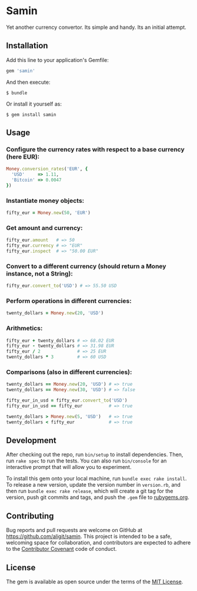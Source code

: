 # Samin

Yet another currency convertor. Its simple and handy. Its an initial
attempt.

## Installation

Add this line to your application's Gemfile:

```ruby
gem 'samin'
```

And then execute:

    $ bundle

Or install it yourself as:

    $ gem install samin

## Usage

### Configure the currency rates with respect to a base currency (here EUR):

```ruby
Money.conversion_rates('EUR', {
  'USD'     => 1.11,
  'Bitcoin' => 0.0047
})
```

### Instantiate money objects:

```ruby
fifty_eur = Money.new(50, 'EUR')
```

### Get amount and currency:

```ruby
fifty_eur.amount   # => 50
fifty_eur.currency # => "EUR"
fifty_eur.inspect  # => "50.00 EUR"
```

### Convert to a different currency (should return a Money instance, not a String):

```ruby
fifty_eur.convert_to('USD') # => 55.50 USD
```

### Perform operations in different currencies:

```ruby
twenty_dollars = Money.new(20, 'USD')
```

### Arithmetics:

```ruby
fifty_eur + twenty_dollars # => 68.02 EUR
fifty_eur - twenty_dollars # => 31.98 EUR
fifty_eur / 2              # => 25 EUR
twenty_dollars * 3         # => 60 USD
```

### Comparisons (also in different currencies):

```ruby
twenty_dollars == Money.new(20, 'USD') # => true
twenty_dollars == Money.new(30, 'USD') # => false

fifty_eur_in_usd = fifty_eur.convert_to('USD')
fifty_eur_in_usd == fifty_eur          # => true

twenty_dollars > Money.new(5, 'USD')   # => true
twenty_dollars < fifty_eur             # => true
```

## Development

After checking out the repo, run `bin/setup` to install dependencies. Then, run `rake spec` to run the tests. You can also run `bin/console` for an interactive prompt that will allow you to experiment.

To install this gem onto your local machine, run `bundle exec rake install`. To release a new version, update the version number in `version.rb`, and then run `bundle exec rake release`, which will create a git tag for the version, push git commits and tags, and push the `.gem` file to [rubygems.org](https://rubygems.org).

## Contributing

Bug reports and pull requests are welcome on GitHub at https://github.com/aligit/samin. This project is intended to be a safe, welcoming space for collaboration, and contributors are expected to adhere to the [Contributor Covenant](contributor-covenant.org) code of conduct.


## License

The gem is available as open source under the terms of the [MIT License](http://opensource.org/licenses/MIT).

